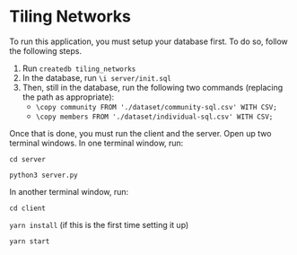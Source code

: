 # Tiling Networks

To run this application, you must setup your database first. To do so, follow the following steps.

1. Run `createdb tiling_networks`
2. In the database, run `\i server/init.sql`
3. Then, still in the database, run the following two commands (replacing the path as appropriate):
    - `\copy community FROM './dataset/community-sql.csv' WITH CSV;`
    - `\copy members FROM './dataset/individual-sql.csv' WITH CSV;`

Once that is done,
you must run the client and the server. Open up two terminal windows. In one terminal window, run:

`cd server`

`python3 server.py`

In another terminal window, run:

`cd client`

`yarn install` (if this is the first time setting it up)

`yarn start`
